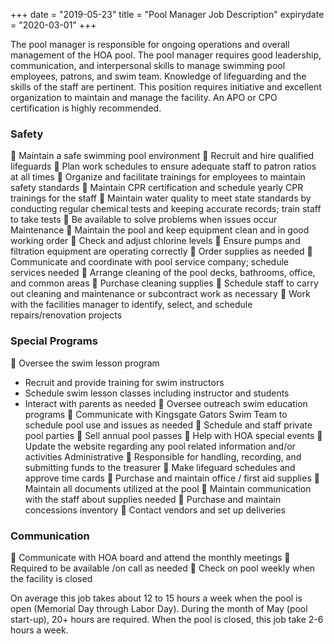 +++
date = "2019-05-23"
title = "Pool Manager Job Description"
expirydate = "2020-03-01"
+++

The pool manager is responsible for ongoing operations and overall management of the HOA
pool. The pool manager requires good leadership, communication, and interpersonal skills to manage swimming pool employees, patrons, and swim team. Knowledge of lifeguarding and the skills of the staff are pertinent. This position requires initiative and excellent organization to maintain and manage the facility. An APO or CPO certification is highly recommended.  

### Safety

 Maintain a safe swimming pool environment
 Recruit and hire qualified lifeguards
 Plan work schedules to ensure adequate staff to patron ratios at all times
 Organize and facilitate trainings for employees to maintain safety standards
 Maintain CPR certification and schedule yearly CPR trainings for the staff
 Maintain water quality to meet state standards by conducting regular chemical tests
and keeping accurate records; train staff to take tests
 Be available to solve problems when issues occur Maintenance
 Maintain the pool and keep equipment clean and in good working order
 Check and adjust chlorine levels
 Ensure pumps and filtration equipment are operating correctly
 Order supplies as needed
 Communicate and coordinate with pool service company; schedule services needed
 Arrange cleaning of the pool decks, bathrooms, office, and common areas
 Purchase cleaning supplies
 Schedule staff to carry out cleaning and maintenance or subcontract work as necessary
 Work with the facilities manager to identify, select, and schedule repairs/renovation projects

### Special Programs

 Oversee the swim lesson program
  - Recruit and provide training for swim instructors
  - Schedule swim lesson classes including instructor and students
  - Interact with parents as needed
 Oversee outreach swim education programs
 Communicate with Kingsgate Gators Swim Team to schedule pool use and issues as needed
 Schedule and staff private pool parties
 Sell annual pool passes
 Help with HOA special events
 Update the website regarding any pool related information and/or activities Administrative
 Responsible for handling, recording, and submitting funds to the treasurer
 Make lifeguard schedules and approve time cards
 Purchase and maintain office / first aid supplies
 Maintain all documents utilized at the pool
 Maintain communication with the staff about supplies needed
 Purchase and maintain concessions inventory
 Contact vendors and set up deliveries

### Communication

 Communicate with HOA board and attend the monthly meetings
 Required to be available /on call as needed
 Check on pool weekly when the facility is closed

On average this job takes about 12 to 15 hours a week when the pool is open (Memorial Day through Labor Day). During the month of May (pool start-up), 20+ hours are required. When the pool is closed, this job take 2-6 hours a week.

